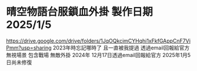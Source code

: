 # 晴空物語台服鎖血外掛 製作日期2025/1/5
https://drive.google.com/drive/folders/1JqOQkcimCYHqhi1xFkfGAppCnF7ViPmm?usp=sharing
2023年時忘記哪時了  且一直被我提過 透過email回報給官方 無視場景 包含戰場   無敵外掛  2024年 12月17日透過email回報給官方  2025年1月5日尚未修復


